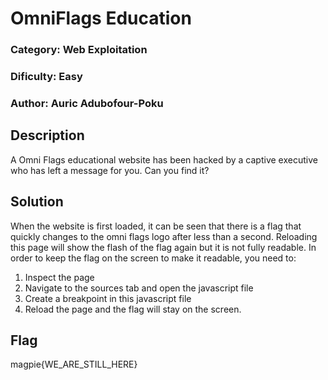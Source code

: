 # OmniFlags Education
### Category: Web Exploitation
### Dificulty: Easy
### Author: Auric Adubofour-Poku

## Description
A Omni Flags educational website has been hacked by a captive executive who has left a message for you. Can you find it?
  
## Solution
When the website is first loaded, it can be seen that there is a flag that quickly changes to the omni flags logo after less than a second. Reloading this page will show the flash of the flag again but it is not fully readable. In order to keep the flag on the screen to make it readable, you need to:

1. Inspect the page
2. Navigate to the sources tab and open the javascript file
3. Create a breakpoint in this javascript file
4. Reload the page and the flag will stay on the screen.

## Flag
magpie{WE_ARE_STILL_HERE}

